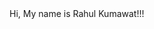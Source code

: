 <html>
<body>
    <div style="text-color:green">
        Hi, My name is Rahul Kumawat!!!
    </div>
</body>
</html>

